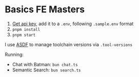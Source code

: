 # Basics FE Masters

1. [Get api key](https://platform.openai.com/api-keys), add it to a `.env`, following `.sample.env` format
2. `pnpm install`
3. `pnpm start`

I use [ASDF](https://asdf-vm.com/) to manage toolchain versions via `.tool-versions`

Running:

- Chat with Batman: `bun chat.ts`
- Semantic Search: `bun search.ts`
